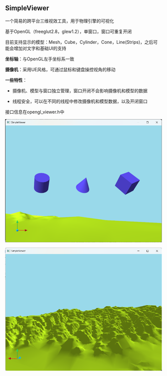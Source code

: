 ## SimpleViewer

一个简易的跨平台三维视效工具，用于物理引擎的可视化

基于OpenGL（freeglut2.8，glew1.2），单窗口，窗口可重复开闭

目前支持显示的模型：Mesh，Cube，Cylinder，Cone，Line(Strips)，之后可能会增加对文字和基础UI的支持

**坐标轴**：与OpenGL左手坐标系一致

**摄像机**：采用UE风格，可通过鼠标和键盘操控视角的移动

**一些特性**：

- 摄像机、模型与窗口独立管理，窗口开闭不会影响摄像机和模型的数据

- 线程安全，可以在不同的线程中修改摄像机和模型数据，以及开闭窗口

接口信息在opengl_viewer.h中

![objs.png](screenshots/objs.png)

![terrain.png](screenshots/terrain.png)
